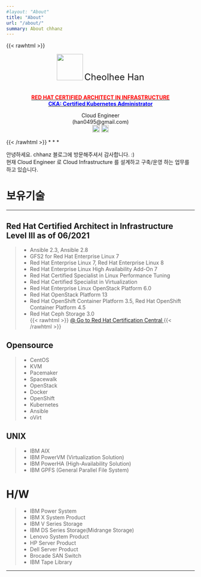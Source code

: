 ```yaml
---
#layout: "About"
title: "About"
url: "/about/"
summary: About chhanz
---
```

{{< rawhtml >}}
<center>
<img src="/assets/images/pc/default_blog_logo.png" width="70" height="70">
<font size="5">Cheolhee Han</font>

<br><b><a href="https://www.redhat.com/rhtapps/services/verify/?certId=160-204-038"><font color="red">RED HAT CERTIFIED ARCHITECT IN INFRASTRUCTURE</font></a></b>
<br><b><a href="https://www.credly.com/badges/cfe1dfa3-8d06-4a87-aa96-6f72140a1ec0"><font color="blue">CKA: Certified Kubernetes Administrator</font></a></b>
<p>Cloud Engineer<br>
(han0495@gmail.com)<br>
<a href="https://github.com/chhanz"><img src="/assets/images/pc/icon_git.png" width="20" height="20"></a>&nbsp;<a href="https://www.linkedin.com/in/chhanz/"><img src="/assets/images/pc/icon_linkedin.png" width="20" height="20"></a></p>

</center>
{{< /rawhtml >}}
* * *

안녕하세요. chhanz 블로그에 방문해주셔서 감사합니다. :)   
현재 Cloud Engineer 로 Cloud Infrastructure 를 설계하고 구축/운영 하는 업무를 하고 있습니다.   


# __보유기술__

* * *
## Red Hat Certified Architect in Infrastructure Level III as of 06/2021   
> * Ansible 2.3, Ansible 2.8   
> * GFS2 for Red Hat Enterprise Linux 7   
> * Red Hat Enterprise Linux 7, Red Hat Enterprise Linux 8   
> * Red Hat Enterprise Linux High Availability Add-On 7   
> * Red Hat Certified Specialist in Linux Performance Tuning    
> * Red Hat Certified Specialist in Virtualization    
> * Red Hat Enterprise Linux OpenStack Platform 6.0   
> * Red Hat OpenStack Platform 13   
> * Red Hat OpenShift Container Platform 3.5, Red Hat OpenShift Container Platform 4.5    
> * Red Hat Ceph Storage 3.0   
{{< rawhtml >}}
<a href="https://www.redhat.com/rhtapps/services/verify/?certId=160-204-038">@ Go to Red Hat Certification Central </a>
{{< /rawhtml >}}

## Opensource 
> * CentOS 
> * KVM
> * Pacemaker
> * Spacewalk
> * OpenStack
> * Docker
> * OpenShift
> * Kubernetes
> * Ansible
> * oVirt

## UNIX
> * IBM AIX 
> * IBM PowerVM (Virtualization Solution)
> * IBM PowerHA (High-Availability Solution)
> * IBM GPFS (General Parallel File System)

# H/W
> * IBM Power System
> * IBM X System Product
> * IBM V Series Storage 
> * IBM DS Series Storage(Midrange Storage) 
> * Lenovo System Product
> * HP Server Product
> * Dell Server Product
> * Brocade SAN Switch 
> * IBM Tape Library 

* * *



